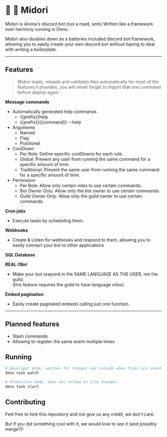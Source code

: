 # 🦕 🤖 Midori

Midori is Anima's discord bot (not a maid, smh) Written like a framework over harmony running in Deno.

Midori also doubles down as a batteries included discord bot framework, allowing you to easily create your own discord bot without having to deal with writing a boilerplate.

---
## Features

> Midori loads, reloads and validates files automatically for most of the features it provides, you will never forget to import that one command before deploy again.

**Message commands**
- Automatically generated help commands
  - {{prefix}}help
  - {{prefix}}{{command}} --help
- Arguments
  - Named
  - Flag
  - Positional
- CoolDown
  - Per Role: Define specific coolDowns for each role.
  - Global: Prevent any user from running the same command for a specific amount of time.
  - Traditional: Prevent the same user from running the same command for a specific amount of time.
- Permission
  - Per Role: Allow only certain roles to use certain commands.
  - Bot Owner Only: Allow only the bot owner to use certain commands.
  - Guild Owner Only: Allow only the guild owner to use certain commands.

**Cron jobs**
  - Execute tasks by scheduling them.

**Webhooks**
  - Create & Listen for webhooks and respond to them, allowing you to easily connect your bot to other applications

**SQL Database**

**REAL i18n!**
  - Make your bot respond in the SAME LANGUAGE AS THE USER, not the guild.<br /> (this feature requires the guild to have language roles).

**Embed pagination**
  - Easily create paginated embeds calling just one function.

---
## Planned features
- Slash commands
- Allowing to register the same event multiple times
## Running

```bash
# Developer mode, watches for changes and reloads when files are saved.
deno task watch

# Production mode, does not reload on file changes.
deno task start
```
## Contributing
Feel free to fork this repository and not give us any credit, we don't care.

But if you did something cool with it, we would love to see it (and possibly merge?)!
